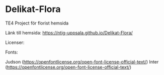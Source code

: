 # Delikat-Flora
TE4 Project för florist hemsida

Länk till hemsida: https://ntig-uppsala.github.io/Delikat-Flora/

Licenser:

Fonts:

Judson (https://openfontlicense.org/open-font-license-official-text/)
Inter (https://openfontlicense.org/open-font-license-official-text/)
